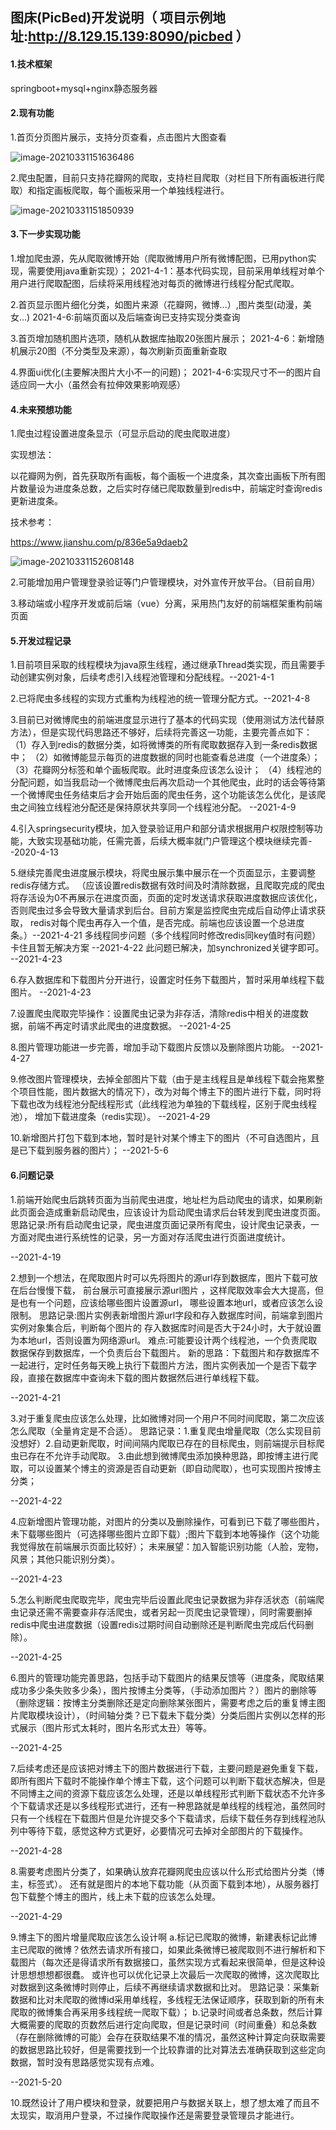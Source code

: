 ## 图床(PicBed)开发说明（ 项目示例地址:http://8.129.15.139:8090/picbed ）

#### 1.技术框架

springboot+mysql+nginx静态服务器

#### 2.现有功能

1.首页分页图片展示，支持分页查看，点击图片大图查看

![image-20210331151636486](C:\Users\zt\AppData\Roaming\Typora\typora-user-images\image-20210331151636486.png)

2.爬虫配置，目前只支持花瓣网的爬取，支持栏目爬取（对栏目下所有画板进行爬取）和指定画板爬取，每个画板采用一个单独线程进行。

![image-20210331151850939](C:\Users\zt\AppData\Roaming\Typora\typora-user-images\image-20210331151850939.png)

#### 3.下一步实现功能

1.增加爬虫源，先从爬取微博开始（爬取微博用户所有微博配图，已用python实现，需要使用java重新实现）；
2021-4-1：基本代码实现，目前采用单线程对单个用户进行爬取配图，后续将采用线程池对每页的微博进行线程分配式爬取。

2.首页显示图片细化分类，如图片来源（花瓣网，微博...）,图片类型(动漫，美女...)
2021-4-6:前端页面以及后端查询已支持实现分类查询

3.首页增加随机图片选项，随机从数据库抽取20张图片展示；
2021-4-6：新增随机展示20图（不分类型及来源），每次刷新页面重新查取

4.界面ui优化(主要解决图片大小不一的问题)；
2021-4-6:实现尺寸不一的图片自适应同一大小（虽然会有拉伸效果影响观感）

#### 4.未来预想功能

1.爬虫过程设置进度条显示（可显示启动的爬虫爬取进度）

实现想法：

以花瓣网为例，首先获取所有画板，每个画板一个进度条，其次查出画板下所有图片数量设为进度条总数，之后实时存储已爬取数量到redis中，前端定时查询redis更新进度条。

技术参考：

https://www.jianshu.com/p/836e5a9daeb2

![image-20210331152608148](C:\Users\zt\AppData\Roaming\Typora\typora-user-images\image-20210331152608148.png)

2.可能增加用户管理登录验证等门户管理模块，对外宣传开放平台。（目前自用）

3.移动端或小程序开发或前后端（vue）分离，采用热门友好的前端框架重构前端页面

#### 5.开发过程记录
1.目前项目采取的线程模块为java原生线程，通过继承Thread类实现，而且需要手动创建实例对象，后续考虑引入线程池管理和分配线程。--2021-4-1

2.已将爬虫多线程的实现方式重构为线程池的统一管理分配方式。--2021-4-8

3.目前已对微博爬虫的前端进度显示进行了基本的代码实现（使用测试方法代替原方法），但是实现代码思路还不够好，后续将完善这一功能，主要完善点如下：
（1）存入到redis的数据分类，如将微博类的所有爬取数据存入到一条redis数据中；
（2）如微博能显示每页的进度数据的同时也能查看总进度（一个进度条）；
（3）花瓣网分标签和单个画板爬取。此时进度条应该怎么设计；
（4）线程池的分配问题，如当我启动一个微博爬虫后再次启动一个其他爬虫，此时的话会等待第一个微博爬虫任务结束后才会开始后面的爬虫任务，这个功能该怎么优化，是该爬虫之间独立线程池分配还是保持原状共享同一个线程池分配。
--2021-4-9

4.引入springsecurity模块，加入登录验证用户和部分请求根据用户权限控制等功能，大致实现基础功能，任需完善，后续大概率就门户管理这个模块继续完善--2020-4-13

5.继续完善爬虫进度展示模块，将爬虫展示集中展示在一个页面显示，主要调整redis存储方式。
（应该设置redis数据有效时间及时清除数据，且爬取完成的爬虫将存活设为0不再展示在进度页面，页面的定时发送请求获取进度数据应该优化，否则爬虫过多会导致大量请求到后台。目前方案是监控爬虫完成后自动停止请求获取，
redis对每个爬虫再存入一个值，是否完成。前端也应该设置一个总进度条。）--2021-4-21
多线程同步问题（多个线程同时修改redis同key值时有问题）卡住且暂无解决方案 --2021-4-22
此问题已解决，加synchronized关键字即可。 --2021-4-23

6.存入数据库和下载图片分开进行，设置定时任务下载图片，暂时采用单线程下载图片。  --2021-4-23

7.设置爬虫爬取完毕操作：设置爬虫记录为非存活，清除redis中相关的进度数据，前端不再定时请求此爬虫的进度数据。  --2021-4-25

8.图片管理功能进一步完善，增加手动下载图片反馈以及删除图片功能。  --2021-4-27

9.修改图片管理模块，去掉全部图片下载（由于是主线程且是单线程下载会拖累整个项目性能，图片数据大的情况下），改为对每个博主下的图片进行下载，同时将下载也改为线程池分配线程形式（此线程池为单独的下载线程，区别于爬虫线程池），
增加下载进度条（redis实现）。      --2021-4-29

10.新增图片打包下载到本地，暂时是针对某个博主下的图片（不可自选图片，且是已下载到服务器的图片）；  --2021-5-6

#### 6.问题记录
1.前端开始爬虫后跳转页面为当前爬虫进度，地址栏为启动爬虫的请求，如果刷新此页面会造成重新启动爬虫，应该设计为启动爬虫请求后台转发到爬虫进度页面。
思路记录:所有启动爬虫记录，爬虫进度页面记录所有爬虫，设计爬虫记录表，一方面对爬虫进行系统性的记录，另一方面对存活爬虫进行页面进度统计。

--2021-4-19

2.想到一个想法，在爬取图片时可以先将图片的源url存到数据库，图片下载可放在后台慢慢下载，
前台展示可直接展示源url图片 ，这样爬取效率会大大提高，但是也有一个问题，应该给哪些图片设置源url，
哪些设置本地url，或者应该怎么设限制。
思路记录:图片实例表新增图片源url字段和存入数据库时间，前端拿到图片实例对象集合后，判断每个图片的
存入数据库时间是否大于24小时，大于就设置为本地url，否则设置为网络源url。
难点:可能要设计两个线程池，一个负责爬取数据保存到数据库，一个负责后台下载图片。
新的思路：下载图片和存数据库不一起进行，定时任务每天晚上执行下载图片方法，图片实例表加一个是否下载字段，直接在数据库中查询未下载的图片数据然后进行单线程下载。

--2021-4-21

3.对于重复爬虫应该怎么处理，比如微博对同一个用户不同时间爬取，第二次应该怎么爬取（全量肯定是不合适）。
思路记录：1.重复爬虫增量爬取（怎么实现目前没想好）2.自动更新爬取，时间间隔内爬取已存在的目标爬虫，则前端提示目标爬虫已存在不允许手动爬取。
3.由此想到微博爬虫添加换种思路，即按博主进行爬取，可以设置某个博主的资源是否自动更新（即自动爬取），也可实现图片按博主分类；

--2021-4-22

4.应新增图片管理功能，对图片的分类以及删除操作，可看到已下载了哪些图片， 
未下载哪些图片（可选择哪些图片立即下载）;图片下载到本地等操作（这个功能我觉得放在前端展示页面比较好）；
未来展望：加入智能识别功能（人脸，宠物，风景；其他只能识别分类）。     

--2021-4-23

5.怎么判断爬虫爬取完毕，爬虫完毕后设置此爬虫记录数据为非存活状态（前端爬虫记录还需不需要查非存活爬虫，或者另起一页爬虫记录管理），同时需要删掉redis中爬虫进度数据（设置redis过期时间自动删除还是判断爬虫完成后代码删除）。

--2021-4-25

6.图片的管理功能完善思路，包括手动下载图片的结果反馈等（进度条，爬取结果成功多少条失败多少条），图片按博主分类等，（手动添加图片？）图片的删除等（删除逻辑：按博主分类删除还是定向删除某张图片，需要考虑之后的重复博主图片爬取模块设计），（时间轴分类？已下载未下载分类）分类后图片实例以怎样的形式展示（图片形式太耗时，图片名形式太丑）等等。

--2021-4-25

7.后续考虑还是应该把对博主下的图片数据进行下载，主要问题是避免重复下载，即所有图片下载时不能操作单个博主下载，这个问题可以判断下载状态解决，但是不同博主之间的资源下载应该怎么处理，还是以单线程形式判断下载状态不允许多个下载请求还是以多线程形式进行，还有一种思路就是单线程的线程池，虽然同时只有一个线程在下载图片但是允许提交多个下载请求，后续下载任务存到线程池队列中等待下载，感觉这种方式更好，必要情况可去掉对全部图片的下载操作。

--2021-4-28

8.需要考虑图片分类了，如果确认放弃花瓣网爬虫应该以什么形式给图片分类（博主，标签式）。
还有就是图片的本地下载功能（从页面下载到本地），从服务器打包下载整个博主的图片，线上未下载的应该怎么处理。

--2021-4-29

9.博主下的图片增量爬取应该怎么设计啊
a.标记已爬取的微博，新建表标记此博主已爬取的微博？依然去请求所有接口，如果此条微博已被爬取则不进行解析和下载图片（每次还是得请求所有数据接口，虽然实现方式看起来很简单，但是这种设计思想想想都很蠢。
或许也可以优化记录上次最后一次爬取的微博，这次爬取比对数据到这条微博时则停止，后续不再继续请求数据和比对。
思路记录：采集新数据和比对未爬取的微博id采用单线程，多线程无法保证顺序，获取到新的所有未爬取的微博集合再采用多线程统一爬取下载）；
b.记录时间或者总条数，然后计算大概需要的爬取的页数然后进行定向爬取，但是记录时间（时间重叠）和总条数（存在删除微博的可能）会存在获取结果不准的情况，虽然这种计算定向获取需要的数据思路比较好，但是需要找到一个比较靠谱的比对算法去准确获取到这些定向数据，暂时没有思路感觉实现有点难。

--2021-5-20

10.既然设计了用户模块和登录，就要把用户与数据关联上，想了想太难了而且不太现实，取消用户登录，不过操作爬取操作还是需要登录管理员才能进行。